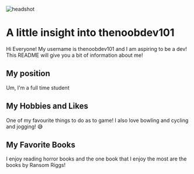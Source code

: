 ![headshot](https://i2.wp.com/pngitem.com/pimgs/m/226-2264889_roblox-gfx-freetoedit-fall-aesthetic-gfx-roblox-hd.png)

# A little insight into thenoobdev101
Hi Everyone! My username is thenoobdev101 and I am aspiring to be a dev! This README will give you a bit of information about me!

## My position
Um, I'm a full time student

## My Hobbies and Likes
One of my favourite things to do as to game! I also love bowling and cycling and jogging! :sweat_smile:

## My Favorite Books
I enjoy reading horror books and the one book that I enjoy the most are the books by Ransom Riggs!
